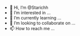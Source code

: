 - 👋 Hi, I’m @Starichh
- 👀 I’m interested in ...
- 🌱 I’m currently learning ...
- 💞️ I’m looking to collaborate on ...
- 📫 How to reach me ...

<!---
Starichh/Starichh is a ✨ special ✨ repository because its `README.md` (this file) appears on your GitHub profile.
You can click the Preview link to take a look at your changes.
--->
